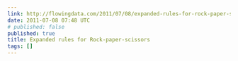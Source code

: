 ```yaml
---
link: http://flowingdata.com/2011/07/08/expanded-rules-for-rock-paper-scissors/
date: 2011-07-08 07:48 UTC
# published: false
published: true
title: Expanded rules for Rock-paper-scissors
tags: []
---
```




